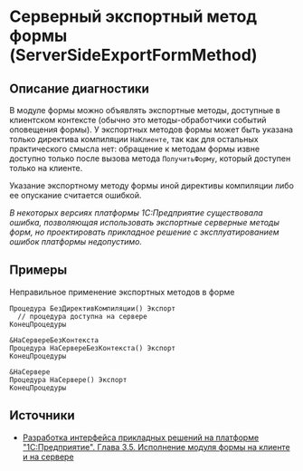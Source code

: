 # Серверный экспортный метод формы (ServerSideExportFormMethod)

<!-- Блоки выше заполняются автоматически, не трогать -->
## Описание диагностики
<!-- Описание диагностики заполняется вручную. Необходимо понятным языком описать смысл и схему работу -->

В модуле формы можно объявлять экспортные методы, доступные в клиентском контексте (обычно это методы-обработчики событий оповещения формы).
У экспортных методов формы может быть указана только директива компиляции `НаКлиенте`, так как для остальных практического смысла нет: обращение к методам формы извне доступно только после вызова метода `ПолучитьФорму`, который доступен только на клиенте.

Указание экспортному методу формы иной директивы компиляции либо ее опускание считается ошибкой.

*В некоторых версиях платформы 1С:Предприятие существовала ошибка, позволяющая использовать экспортные серверные методы форм, но проектировать прикладное решение с эксплуатированием ошибок платформы недопустимо.*

## Примеры
<!-- В данном разделе приводятся примеры, на которые диагностика срабатывает, а также можно привести пример, как можно исправить ситуацию -->

Неправильное применение экспортных методов в форме 

```bsl
Процедура БезДирективКомпиляции() Экспорт
  // процедура доступна на сервере
КонецПроцедуры

&НаСервереБезКонтекста
Процедура НаСервереБезКонтекста() Экспорт
КонецПроцедуры

&НаСервере
Процедура НаСервере() Экспорт
КонецПроцедуры
```

## Источники
<!-- Необходимо указывать ссылки на все источники, из которых почерпнута информация для создания диагностики -->
<!-- Примеры источников

* Источник: [Стандарт: Тексты модулей](https://its.1c.ru/db/v8std#content:456:hdoc)
* Полезная информация: [Отказ от использования модальных окон](https://its.1c.ru/db/metod8dev#content:5272:hdoc)
* Источник: [Cognitive complexity, ver. 1.4](https://www.sonarsource.com/docs/CognitiveComplexity.pdf) -->

* [Разработка интерфейса прикладных решений на платформе "1С:Предприятие". Глава 3.5. Исполнение модуля формы на клиенте и на сервере](https://its.1c.ru/db/pubv8devui/content/191/hdoc)

